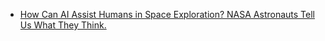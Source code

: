 





- [How Can AI Assist Humans in Space Exploration? NASA Astronauts Tell Us What They Think.](https://software.intel.com/en-us/blogs/2018/08/07/how-can-ai-assist-humans-in-space-exploration-nasa-astronauts-tell-us-what-they)
